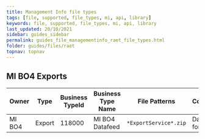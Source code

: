 ```yaml
---
title: Management Info file types
tags: [file, supported, file_types, mi, api, library]
keywords: file, supported, file_types, mi, api, library
last_updated: 20/10/2021
sidebar: guides_sidebar
permalink: guides_file_managementinfo_raet_file_types.html
folder: guides/files/raet
topnav: topnav
---
```


## MI BO4 Exports

| Owner  | Type   | Business TypeId | Business Type Name | File Patterns         | Comment          |
| ------ | ------ | --------------- | ------------------ | --------------------- | ---------------- |
| MI BO4 | Export | 118000          | MI BO4 Datafeed    | `*ExportService*.zip` | Datafeed for BO4 |
